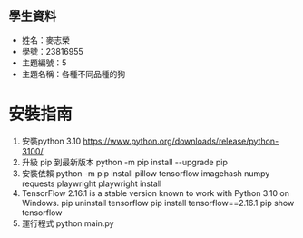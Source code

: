 ## 學生資料
- 姓名：麥志榮
- 學號：23816955
- 主題編號：5
- 主題名稱：各種不同品種的狗

# 安裝指南
1. 安裝python 3.10
https://www.python.org/downloads/release/python-3100/
2. 升級 pip 到最新版本
python -m pip install --upgrade pip
3. 安裝依賴
python -m pip install pillow tensorflow imagehash numpy requests playwright
playwright install
4. TensorFlow 2.16.1 is a stable version known to work with Python 3.10 on Windows.
pip uninstall tensorflow
pip install tensorflow==2.16.1
pip show tensorflow
5. 運行程式
python main.py
